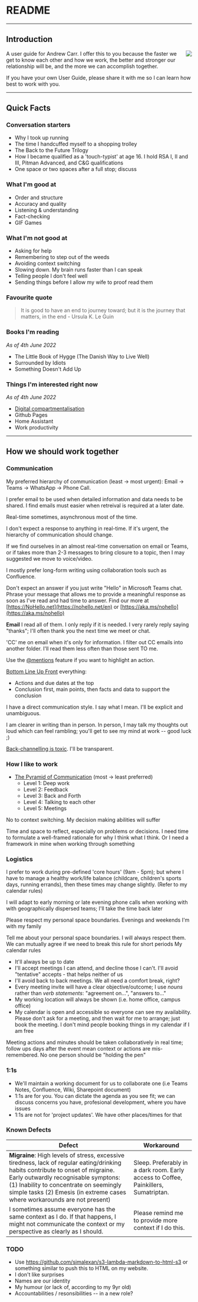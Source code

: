 # README
---
## Introduction
<img align="right" src="https://user-images.githubusercontent.com/26958886/170279034-4abdc690-d43c-4412-b9c3-76c4c763986e.jpg">

A user guide for Andrew Carr.  I offer this to you because the faster we get to know each other and how we work, the better and stronger our relationship will be, and the more we can accomplish together.

If you have your own User Guide, please share it with me so I can learn how best to work with you.


---

## Quick Facts

### Conversation starters

* Why I took up running
* The time I handcuffed myself to a shopping trolley
* The Back to the Future Trilogy
* How I became qualified as a 'touch-typist' at age 16.  I hold RSA I, II and III, Pitman Advanced, and C&G qualifications
* One space or two spaces after a full stop; discuss

### What I'm good at
* Order and structure
* Accuracy and quality
* Listening & understanding
* Fact-checking
* GIF Games

### What I'm not good at
* Asking for help
* Remembering to step out of the weeds
* Avoiding context switching
* Slowing down. My brain runs faster than I can speak
* Telling people I don't feel well
* Sending things before I allow my wife to proof read them

### Favourite quote
> It is good to have an end to journey toward; but it is the journey that matters, in the end - Ursula K. Le Guin

### Books I'm reading
_As of 4th June 2022_
* The Little Book of Hygge (The Danish Way to Live Well)
* Surrounded by Idiots
* Something Doesn't Add Up

### Things I'm interested right now
_As of 4th June 2022_
* [Digital compartmentalisation](https://medium.com/codex/everyone-should-implement-digital-compartmentalization-e1cc45395db2)
* Github Pages
* Home Assistant
* Work productivity

---

## How we should work together

### Communication

My preferred hierarchy of communication (least → most urgent): Email → Teams → WhatsApp → Phone Call.

I prefer email to be used when detailed information and data needs to be shared.  I find emails must easier when retreival is required at a later date.

Real-time sometimes, asynchronous most of the time.

I don't expect a response to anything in real-time. If it's urgent, the hierarchy of communication should change.

If we find ourselves in an almost real-time conversation on email or Teams, or if takes more than 2-3 messages to bring closure to a topic, then I may suggested we move to voice/video.

I mostly prefer long-form writing using collaboration tools such as Confluence.

Don't expect an answer if you just write "Hello" in Microsoft Teams chat. Phrase your message that allows me to provide a meaningful response as soon as I've read and had time to answer.  Find our more at [https://NoHello.net](https://nohello.net/en) or [https://aka.ms/nohello](https://aka.ms/nohello)

**Email**
I read all of them.  I only reply if it is needed.  I very rarely reply saying "thanks";  I'll often thank you the next time we meet or chat. 

'CC' me on email when it's only for information.  I filter out CC emails into another folder.  I'll read them less often than those sent TO me.  

Use the [@mentions](https://support.microsoft.com/en-us/office/use-mentions-to-get-someone-s-attention-90701709-5dc1-41c7-aa48-b01d4a46e8c7) feature if you want to highlight an action.

[Bottom Line Up Front](https://www.linkedin.com/pulse/deliver-bottom-line-up-front-andrew-james-carr/ "Deliver the Bottom Line Up Front") everything:
  * Actions and due dates at the top
  * Conclusion first, main points, then facts and data to support the conclusion

I have a direct communication style.  I say what I mean.  I'll be explicit and unambiguous.

I am clearer in writing than in person. In person, I may talk my thoughts out loud which can feel rambling; you'll get to see my mind at work -- good luck ;)

[Back-channelling is toxic](https://lsaglobal.com/how-to-stop-back-channeling-at-work/).  I'll be transparent.

### How I like to work
* [The Pyramid of Communication](https://nozbe.com/blog/communication-pyramid/) (most → least preferred) 
  * Level 1: Deep work
  * Level 2: Feedback
  * Level 3: Back and Forth
  * Level 4: Talking to each other
  * Level 5: Meetings

No to context switching. My decision making abilities will suffer

Time and space to reflect, especially on problems or decisions.  I need time to formulate a well-framed rationale for why I think what I think.  Or I need a framework in mine when working through something

### Logistics

I prefer to work during pre-defined 'core hours' (9am - 5pm); but where I have to manage a healthy work/life balance (childcare, children's sports days, running errands), then these times may change slightly. (Refer to my calendar rules)

I will adapt to early morning or late evening phone calls when working with with geographically dispersed teams;  I'll take the time back later

Please respect my personal space boundaries. Evenings and weekends I'm with my family

Tell me about your personal space boundaries.  I will always respect them.  We can mutually agree if we need to break this rule for short periods
My calendar rules
 * It'll always be up to date
 * I'll accept meetings I can attend, and decline those I can't.  I'll avoid "tentative" accepts - that helps neither of us
 * I'll avoid back to back meetings.  We all need a comfort break, right?
 * Every meeting invite will have a clear objective/outcome;  I use _nouns_ rather than _verb statements_: "agreement on...", "answers to..."
 * My working location will always be shown (i.e. home office, campus office)
 * My calendar is open and accessible so everyone can see my availability. Please don't ask for a meeting, and then wait for me to arrange; just book the meeting. I don't mind people booking things in my calendar if I am free

Meeting actions and minutes should be taken collaboratively in real time; follow ups days after the event mean context or actions are mis-remembered.  No one person should be "holding the pen"

### 1:1s
* We'll maintain a working document for us to collaborate one (i.e Teams Notes, Confluence, Wiki, Sharepoint document)
* 1:1s are for you.  You can dictate the agenda as you see fit; we can discuss concerns you have, profesional development, where you have issues
* 1:1s are not for 'project updates'.  We have other places/times for that

### Known Defects

| Defect      | Workaround  |
| ----------- | ----------- |
| **Migraine**:  High levels of stress, excessive tiredness, lack of regular eating/drinking habits contribute to onset of migraine. Early outwardly recognisable symptons: (1) Inability to concentrate on seemingly simple tasks (2) Emesis (in extreme cases where workarounds are not present) | Sleep. Preferably in a dark room.  Early access to Coffee, Painkillers, Sumatriptan.|
|I sometimes assume everyone has the same context as I do. If that happens, I might not communicate the context or my perspective as clearly as I should.| Please remind me to provide more context if I do this. |

### TODO
* Use https://github.com/simalexan/s3-lambda-markdown-to-html-s3 or something similar to push this to HTML on my website.
* I don't like surprises
* Names are our identity
* My humour (or lack of, according to my 9yr old)
* Accountabilities / resonsibilities -- in a new role?


